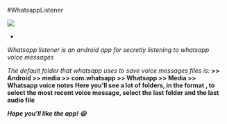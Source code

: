 #WhatsappListener

![](https://i.imgur.com/klbOWRT.png)

-

_Whatsapp listener is an android app for secretly listening to whatsapp voice messages_

_The default folder that whatsapp uses to save voice messages files is:_
**<Your device> >> Android >> media >> com.whatsapp >> Whatsapp >> Media >> Whatsapp voice notes**
**Here you'll see a lot of folders, in the format <year><week>, to select the most recent voice message, select the last folder and the last audio file**

**_Hope you'll like the app! 😃_**
